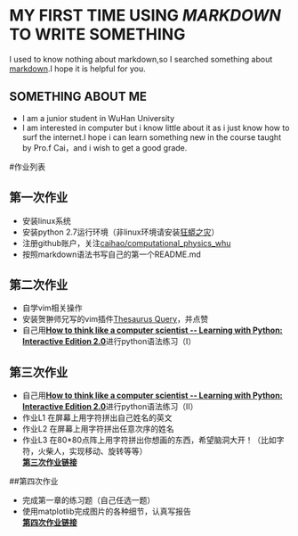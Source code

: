 # **MY FIRST TIME USING *MARKDOWN* TO WRITE SOMETHING**
I used to know nothing about markdown,so I searched something about [markdown](http://www.jianshu.com/p/1e402922ee32/).I hope it is helpful for you.
## SOMETHING ABOUT ME
* I am a junior student in WuHan University
* I am interested in computer but i know little about it as i just know how to surf the internet.I hope i can learn something new in the course taught by Pro.f Cai，and i wish to get a good grade.

#作业列表

## 第一次作业
- 安装linux系统
- 安装python 2.7运行环境（非linux环境请安装[狂蟒之灾](https://www.continuum.io/)）
- 注册github账户，关注[caihao/computational_physics_whu](https://github.com/caihao/computational_physics_whu)
- 按照markdown语法书写自己的第一个README.md

## 第二次作业
- 自学vim相关操作
- 安装贺翀师兄写的vim插件[Thesaurus Query](https://github.com/Ron89/thesaurus_query.vim)，并点赞
- 自己用[**How to think like a computer scientist -- Learning with Python: Interactive Edition 2.0**](http://interactivepython.org/runestone/static/thinkcspy/index.html)进行python语法练习（I）

## 第三次作业
- 自己用[**How to think like a computer scientist -- Learning with Python: Interactive Edition 2.0**](http://interactivepython.org/runestone/static/thinkcspy/index.html)进行python语法练习（II）
- 作业L1 在屏幕上用字符拼出自己姓名的英文
- 作业L2 在屏幕上用字符拼出任意次序的姓名
- 作业L3 在80*80点阵上用字符拼出你想画的东西，希望脑洞大开！（比如字符，火柴人，实现移动、旋转等等）<br>
   [**第三次作业链接**](https://github.com/1098605130/computationalphysics_N2013301020058/tree/master/zuoye3)

##第四次作业
- 完成第一章的练习题（自己任选一题）
- 使用matplotlib完成图片的各种细节，认真写报告<br>
   [**第四次作业链接**](https://github.com/1098605130/computationalphysics_N2013301020058/blob/master/chapter1/README.md)
